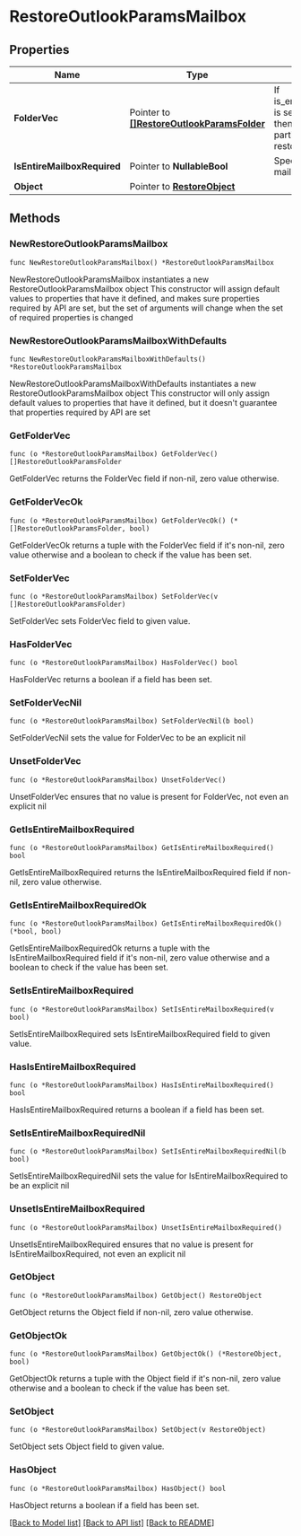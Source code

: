 # RestoreOutlookParamsMailbox

## Properties

Name | Type | Description | Notes
------------ | ------------- | ------------- | -------------
**FolderVec** | Pointer to [**[]RestoreOutlookParamsFolder**](RestoreOutlookParamsFolder.md) | If is_entire_mailbox_required is set to false, user will then specify which particular folders are to be restored. | [optional] 
**IsEntireMailboxRequired** | Pointer to **NullableBool** | Specify if the entire mailbox is to be restored. | [optional] 
**Object** | Pointer to [**RestoreObject**](RestoreObject.md) |  | [optional] 

## Methods

### NewRestoreOutlookParamsMailbox

`func NewRestoreOutlookParamsMailbox() *RestoreOutlookParamsMailbox`

NewRestoreOutlookParamsMailbox instantiates a new RestoreOutlookParamsMailbox object
This constructor will assign default values to properties that have it defined,
and makes sure properties required by API are set, but the set of arguments
will change when the set of required properties is changed

### NewRestoreOutlookParamsMailboxWithDefaults

`func NewRestoreOutlookParamsMailboxWithDefaults() *RestoreOutlookParamsMailbox`

NewRestoreOutlookParamsMailboxWithDefaults instantiates a new RestoreOutlookParamsMailbox object
This constructor will only assign default values to properties that have it defined,
but it doesn't guarantee that properties required by API are set

### GetFolderVec

`func (o *RestoreOutlookParamsMailbox) GetFolderVec() []RestoreOutlookParamsFolder`

GetFolderVec returns the FolderVec field if non-nil, zero value otherwise.

### GetFolderVecOk

`func (o *RestoreOutlookParamsMailbox) GetFolderVecOk() (*[]RestoreOutlookParamsFolder, bool)`

GetFolderVecOk returns a tuple with the FolderVec field if it's non-nil, zero value otherwise
and a boolean to check if the value has been set.

### SetFolderVec

`func (o *RestoreOutlookParamsMailbox) SetFolderVec(v []RestoreOutlookParamsFolder)`

SetFolderVec sets FolderVec field to given value.

### HasFolderVec

`func (o *RestoreOutlookParamsMailbox) HasFolderVec() bool`

HasFolderVec returns a boolean if a field has been set.

### SetFolderVecNil

`func (o *RestoreOutlookParamsMailbox) SetFolderVecNil(b bool)`

 SetFolderVecNil sets the value for FolderVec to be an explicit nil

### UnsetFolderVec
`func (o *RestoreOutlookParamsMailbox) UnsetFolderVec()`

UnsetFolderVec ensures that no value is present for FolderVec, not even an explicit nil
### GetIsEntireMailboxRequired

`func (o *RestoreOutlookParamsMailbox) GetIsEntireMailboxRequired() bool`

GetIsEntireMailboxRequired returns the IsEntireMailboxRequired field if non-nil, zero value otherwise.

### GetIsEntireMailboxRequiredOk

`func (o *RestoreOutlookParamsMailbox) GetIsEntireMailboxRequiredOk() (*bool, bool)`

GetIsEntireMailboxRequiredOk returns a tuple with the IsEntireMailboxRequired field if it's non-nil, zero value otherwise
and a boolean to check if the value has been set.

### SetIsEntireMailboxRequired

`func (o *RestoreOutlookParamsMailbox) SetIsEntireMailboxRequired(v bool)`

SetIsEntireMailboxRequired sets IsEntireMailboxRequired field to given value.

### HasIsEntireMailboxRequired

`func (o *RestoreOutlookParamsMailbox) HasIsEntireMailboxRequired() bool`

HasIsEntireMailboxRequired returns a boolean if a field has been set.

### SetIsEntireMailboxRequiredNil

`func (o *RestoreOutlookParamsMailbox) SetIsEntireMailboxRequiredNil(b bool)`

 SetIsEntireMailboxRequiredNil sets the value for IsEntireMailboxRequired to be an explicit nil

### UnsetIsEntireMailboxRequired
`func (o *RestoreOutlookParamsMailbox) UnsetIsEntireMailboxRequired()`

UnsetIsEntireMailboxRequired ensures that no value is present for IsEntireMailboxRequired, not even an explicit nil
### GetObject

`func (o *RestoreOutlookParamsMailbox) GetObject() RestoreObject`

GetObject returns the Object field if non-nil, zero value otherwise.

### GetObjectOk

`func (o *RestoreOutlookParamsMailbox) GetObjectOk() (*RestoreObject, bool)`

GetObjectOk returns a tuple with the Object field if it's non-nil, zero value otherwise
and a boolean to check if the value has been set.

### SetObject

`func (o *RestoreOutlookParamsMailbox) SetObject(v RestoreObject)`

SetObject sets Object field to given value.

### HasObject

`func (o *RestoreOutlookParamsMailbox) HasObject() bool`

HasObject returns a boolean if a field has been set.


[[Back to Model list]](../README.md#documentation-for-models) [[Back to API list]](../README.md#documentation-for-api-endpoints) [[Back to README]](../README.md)


